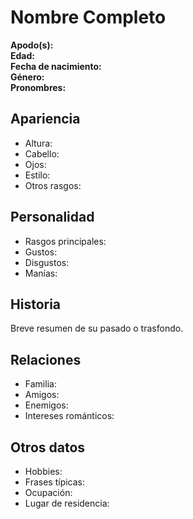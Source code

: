 # Nombre Completo
**Apodo(s):**  
**Edad:**  
**Fecha de nacimiento:**  
**Género:**  
**Pronombres:**  

## Apariencia
- Altura:  
- Cabello:  
- Ojos:  
- Estilo:  
- Otros rasgos:  

## Personalidad
- Rasgos principales:  
- Gustos:  
- Disgustos:  
- Manías:  

## Historia
Breve resumen de su pasado o trasfondo.

## Relaciones
- Familia:  
- Amigos:  
- Enemigos:  
- Intereses románticos:  

## Otros datos
- Hobbies:  
- Frases típicas:  
- Ocupación:  
- Lugar de residencia:  
```